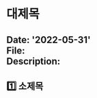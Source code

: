 대제목
==========================
Date: '2022-05-31'  
File:  
Description: 
---------------------------
## 1️⃣ 소제목   

>   
>   
>   
>   
